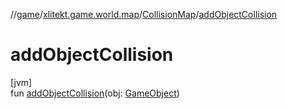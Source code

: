 //[game](../../../index.md)/[xlitekt.game.world.map](../index.md)/[CollisionMap](index.md)/[addObjectCollision](add-object-collision.md)

# addObjectCollision

[jvm]\
fun [addObjectCollision](add-object-collision.md)(obj: [GameObject](../-game-object/index.md))
